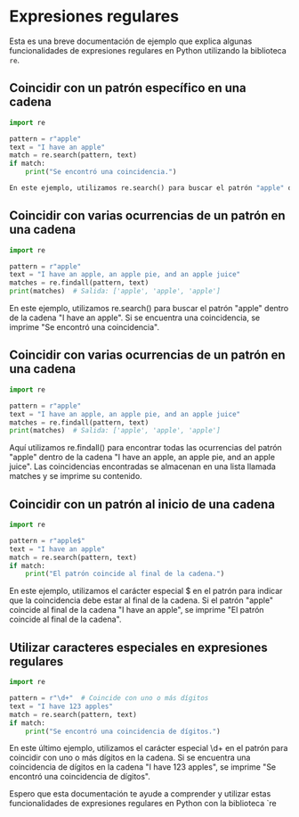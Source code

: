 # Expresiones regulares

Esta es una breve documentación de ejemplo que explica algunas funcionalidades de expresiones regulares en Python utilizando la biblioteca `re`.

## Coincidir con un patrón específico en una cadena

```python
import re

pattern = r"apple"
text = "I have an apple"
match = re.search(pattern, text)
if match:
    print("Se encontró una coincidencia.")

En este ejemplo, utilizamos re.search() para buscar el patrón "apple" dentro de la cadena "I have an apple". Si se encuentra una coincidencia, se imprime "Se encontró una coincidencia". 
```

## Coincidir con varias ocurrencias de un patrón en una cadena

```python
import re

pattern = r"apple"
text = "I have an apple, an apple pie, and an apple juice"
matches = re.findall(pattern, text)
print(matches)  # Salida: ['apple', 'apple', 'apple']
```

En este ejemplo, utilizamos re.search() para buscar el patrón "apple" dentro de la cadena "I have an apple". Si se encuentra una coincidencia, se imprime "Se encontró una coincidencia".

## Coincidir con varias ocurrencias de un patrón en una cadena

```python
import re

pattern = r"apple"
text = "I have an apple, an apple pie, and an apple juice"
matches = re.findall(pattern, text)
print(matches)  # Salida: ['apple', 'apple', 'apple']
```

Aquí utilizamos re.findall() para encontrar todas las ocurrencias del patrón "apple" dentro de la cadena "I have an apple, an apple pie, and an apple juice". Las coincidencias encontradas se almacenan en una lista llamada matches y se imprime su contenido.

## Coincidir con un patrón al inicio de una cadena

```python
import re

pattern = r"apple$"
text = "I have an apple"
match = re.search(pattern, text)
if match:
    print("El patrón coincide al final de la cadena.")
```    


En este ejemplo, utilizamos el carácter especial $ en el patrón para indicar que la coincidencia debe estar al final de la cadena. Si el patrón "apple" coincide al final de la cadena "I have an apple", se imprime "El patrón coincide al final de la cadena".

## Utilizar caracteres especiales en expresiones regulares

```python
import re

pattern = r"\d+"  # Coincide con uno o más dígitos
text = "I have 123 apples"
match = re.search(pattern, text)
if match:
    print("Se encontró una coincidencia de dígitos.")
```

En este último ejemplo, utilizamos el carácter especial \d+ en el patrón para coincidir con uno o más dígitos en la cadena. Si se encuentra una coincidencia de dígitos en la cadena "I have 123 apples", se imprime "Se encontró una coincidencia de dígitos".

Espero que esta documentación te ayude a comprender y utilizar estas funcionalidades de expresiones regulares en Python con la biblioteca `re
